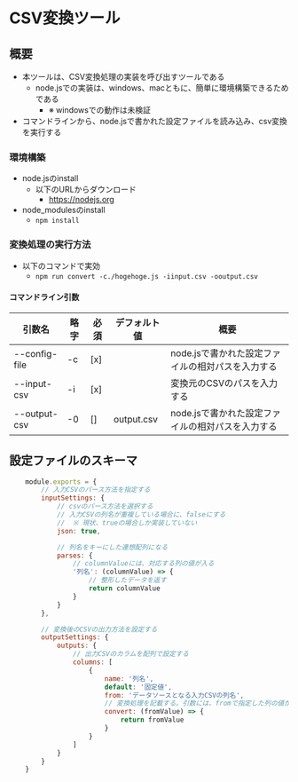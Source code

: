 # CSV変換ツール
## 概要
- 本ツールは、CSV変換処理の実装を呼び出すツールである
    - node.jsでの実装は、windows、macともに、簡単に環境構築できるためである
        - ※ windowsでの動作は未検証
- コマンドラインから、node.jsで書かれた設定ファイルを読み込み、csv変換を実行する 

### 環境構築
- node.jsのinstall
    - 以下のURLからダウンロード
        - https://nodejs.org
- node_modulesのinstall
    - `npm install`

### 変換処理の実行方法
- 以下のコマンドで実効
    - `npm run convert -c./hogehoge.js -iinput.csv -ooutput.csv` 

#### コマンドライン引数

|引数名|略字|必須|デフォルト値|概要|
|--|--|--|--|--|
|--config-file|-c|[x]||node.jsで書かれた設定ファイルの相対パスを入力する|
|--input-csv|-i|[x]||変換元のCSVのパスを入力する|
|--output-csv|-0|[]|output.csv|node.jsで書かれた設定ファイルの相対パスを入力する|

## 設定ファイルのスキーマ
```node.js
    module.exports = {
        // 入力CSVのパース方法を指定する
        inputSettings: {
            // csvのパース方法を選択する
            // 入力CSVの列名が重複している場合に、falseにする
            //  ※ 現状、trueの場合しか実装していない
            json: true,

            // 列名をキーにした連想配列になる
            parses: {
                // columnValueには、対応する列の値が入る
                '列名': (columnValue) => {
                    // 整形したデータを返す
                    return columnValue
                }
            }
        },

        // 変換後のCSVの出力方法を設定する
        outputSettings: {
            outputs: {
                // 出力CSVのカラムを配列で設定する
                columns: [
                    {
                        name: '列名',
                        default: '固定値',
                        from: 'データソースとなる入力CSVの列名',
                        // 変換処理を記載する。引数には、fromで指定した列の値が入る
                        convert: (fromValue) => {
                            return fromValue
                        }
                    }
                ]
            }
        }
    }
```
